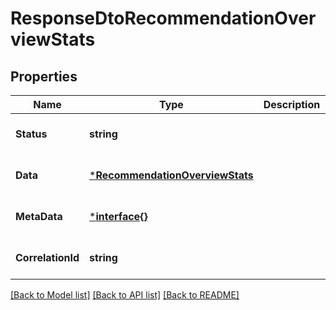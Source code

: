 # ResponseDtoRecommendationOverviewStats

## Properties
Name | Type | Description | Notes
------------ | ------------- | ------------- | -------------
**Status** | **string** |  | [optional] [default to null]
**Data** | [***RecommendationOverviewStats**](RecommendationOverviewStats.md) |  | [optional] [default to null]
**MetaData** | [***interface{}**](interface{}.md) |  | [optional] [default to null]
**CorrelationId** | **string** |  | [optional] [default to null]

[[Back to Model list]](../README.md#documentation-for-models) [[Back to API list]](../README.md#documentation-for-api-endpoints) [[Back to README]](../README.md)

